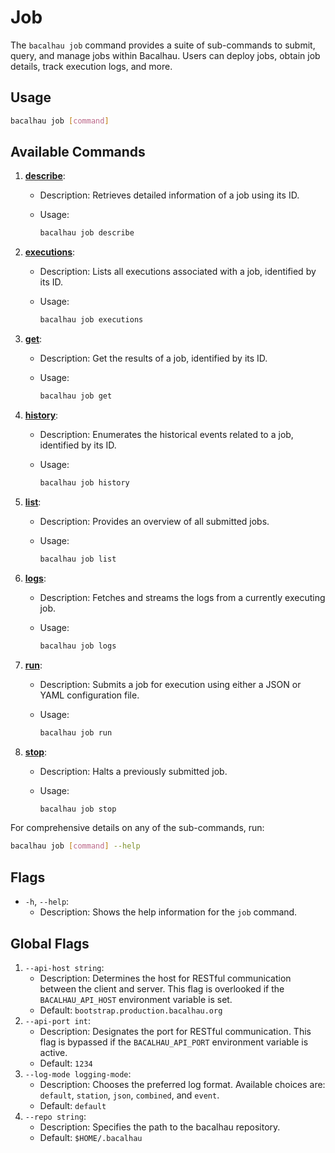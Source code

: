 # Job

The `bacalhau job` command provides a suite of sub-commands to submit, query, and manage jobs within Bacalhau. Users can deploy jobs, obtain job details, track execution logs, and more.

## Usage

```bash
bacalhau job [command]
```

## Available Commands

1. [**describe**](./describe.md):

   - Description: Retrieves detailed information of a job using its ID.
   - Usage:

     ```bash
     bacalhau job describe
     ```

2. [**executions**](./executions.md):

   - Description: Lists all executions associated with a job, identified by its ID.
   - Usage:

     ```bash
     bacalhau job executions
     ```

3. [**get**](./get.md):

   - Description: Get the results of a job, identified by its ID.
   - Usage:

     ```bash
     bacalhau job get
     ```

4. [**history**](./history.md):

   - Description: Enumerates the historical events related to a job, identified by its ID.
   - Usage:

     ```bash
     bacalhau job history
     ```
5. [**list**](./list.md):

   - Description: Provides an overview of all submitted jobs.
   - Usage:

     ```bash
     bacalhau job list
     ```

6. [**logs**](./logs.md):

   - Description: Fetches and streams the logs from a currently executing job.
   - Usage:

     ```bash
     bacalhau job logs
     ```

7. [**run**](./run.md):

   - Description: Submits a job for execution using either a JSON or YAML configuration file.
   - Usage:

     ```bash
     bacalhau job run
     ```

8. [**stop**](./stop.md):

   - Description: Halts a previously submitted job.
   - Usage:

     ```bash
     bacalhau job stop
     ```

For comprehensive details on any of the sub-commands, run:

```bash
bacalhau job [command] --help
```

## Flags

- `-h`, `--help`:
  - Description: Shows the help information for the `job` command.

## Global Flags

1. `--api-host string`:
   - Description: Determines the host for RESTful communication between the client and server. This flag is overlooked if the `BACALHAU_API_HOST` environment variable is set.
   - Default: `bootstrap.production.bacalhau.org`
2. `--api-port int`:
   - Description: Designates the port for RESTful communication. This flag is bypassed if the `BACALHAU_API_PORT` environment variable is active.
   - Default: `1234`
3. `--log-mode logging-mode`:
   - Description: Chooses the preferred log format. Available choices are: `default`, `station`, `json`, `combined`, and `event`.
   - Default: `default`
4. `--repo string`:
   - Description: Specifies the path to the bacalhau repository.
   - Default: `$HOME/.bacalhau`
